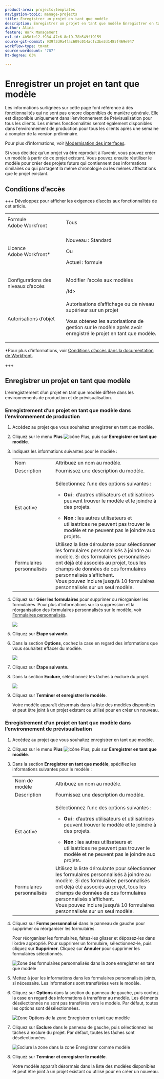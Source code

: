 ```yaml
---
product-area: projects;templates
navigation-topic: manage-projects
title: Enregistrer un projet en tant que modèle
description: Enregistrer un projet en tant que modèle Enregistrer en tant que modèle au niveau du projet, afin que les utilisateurs et utilisatrices puissent le voir dans l’IU. Il existe un autre article que vous pouvez consulter pour plus de détails (étape par étape). Cette fonctionnalité doit rester dans les zones de projets ET de modèles.
author: Alina
feature: Work Management
exl-id: 4b5dfe12-f984-47c6-8e19-78b549f19159
source-git-commit: 939f3d9a4fac609c014acfc3be3d1485f469e947
workflow-type: tm+mt
source-wordcount: '787'
ht-degree: 63%

---
```


# Enregistrer un projet en tant que modèle

<!--Audited: 6/2025-->

<!--
<p data-mc-conditions="QuicksilverOrClassic.Draft mode">(NOTE: Keep this the way it is in the Managing Projects area because the functionality in the UI is "Save as template" at the project level, so users see that in the UI; there is another article that this links to which is more in depth (step-by-step). This functionality needs to stay in both projects AND templates areas.)</p>
-->

<div class="preview">

Les informations surlignées sur cette page font référence à des fonctionnalités qui ne sont pas encore disponibles de manière générale. Elle est disponible uniquement dans l’environnement de Prévisualisation pour tous les clients. Les mêmes fonctionnalités seront également disponibles dans l’environnement de production pour tous les clients après une semaine à compter de la version préliminaire.

Pour plus d’informations, voir [Modernisation des interfaces](/help/quicksilver/product-announcements/product-releases/interface-modernization/interface-modernization.md).

</div>

Si vous décidez qu’un projet va être reproduit à l’avenir, vous pouvez créer un modèle à partir de ce projet existant. Vous pouvez ensuite réutiliser le modèle pour créer des projets futurs qui contiennent des informations similaires ou qui partagent la même chronologie ou les mêmes affectations que le projet existant.

## Conditions d’accès

+++ Développez pour afficher les exigences d’accès aux fonctionnalités de cet article.

<table style="table-layout:auto"> 
 <col> 
 <col> 
 <tbody> 
  <tr> 
   <td role="rowheader">Formule Adobe Workfront</td> 
   <td> <p>Tous </p> </td> 
  </tr> 
  <tr> 
   <td role="rowheader">Licence Adobe Workfront*</td> 
   <td> <p>Nouveau : Standard </p>
   Ou 
   <p>Actuel : formule </p> 
   </td> 
  </tr> 
  <tr> 
   <td role="rowheader">Configurations des niveaux d’accès</td> 
   <td> <p>Modifier l’accès aux modèles</p> /td&gt; 
  </tr> 
  <tr> 
   <td role="rowheader">Autorisations d’objet</td> 
   <td> <p>Autorisations d’affichage ou de niveau supérieur sur un projet </p> <p>Vous obtenez les autorisations de gestion sur le modèle après avoir enregistré le projet en tant que modèle.</p> </td> 
  </tr> 
 </tbody> 
</table>

*Pour plus d’informations, voir [Conditions d’accès dans la documentation de Workfront](/help/quicksilver/administration-and-setup/add-users/access-levels-and-object-permissions/access-level-requirements-in-documentation.md).

+++

## Enregistrer un projet en tant que modèle

L’enregistrement d’un projet en tant que modèle diffère dans les environnements de production et de prévisualisation.

### Enregistrement d’un projet en tant que modèle dans l’environnement de production

1. Accédez au projet que vous souhaitez enregistrer en tant que modèle.
1. Cliquez sur le menu **Plus** ![icône Plus](assets/qs-more-icon-on-an-object.png), puis sur **Enregistrer en tant que modèle**.
1. Indiquez les informations suivantes pour le modèle :

   <table style="table-layout:auto"> 
    <col> 
    <col> 
    <tbody> 
     <tr> 
      <td role="rowheader">Nom</td> 
      <td>Attribuez un nom au modèle.</td> 
     </tr> 
     <tr> 
      <td role="rowheader">Description</td> 
      <td>Fournissez une description du modèle.</td> 
     </tr> 
     <tr> 
      <td role="rowheader">Est active</td> 
      <td> <p>Sélectionnez l’une des options suivantes :</p> 
       <ul> 
        <li> <p><strong>Oui</strong> : d’autres utilisateurs et utilisatrices peuvent trouver le modèle et le joindre à des projets.</p> </li> 
        <li><strong>Non</strong> : les autres utilisateurs et utilisatrices ne peuvent pas trouver le modèle et ne peuvent pas le joindre aux projets.</li> 
       </ul> </td> 
     </tr> 
     <tr> 
      <td role="rowheader">Formulaires personnalisés</td> 
      <td>Utilisez la liste déroulante pour sélectionner les formulaires personnalisés à joindre au modèle. Si des formulaires personnalisés ont déjà été associés au projet, tous les champs de données de ces formulaires personnalisés s’affichent.<br>Vous pouvez inclure jusqu’à 10 formulaires personnalisés sur un seul modèle.</td> 
     </tr> 
    </tbody> 
   </table>

1. Cliquez sur **Géer les formulaires** pour supprimer ou réorganiser les formulaires. Pour plus d’informations sur la suppression et la réorganisation des formulaires personnalisés sur le modèle, voir [Formulaires personnalisés](../../../administration-and-setup/customize-workfront/create-manage-custom-forms/create-and-manage-custom-forms.md).

   ![](assets/save-as-template-first-step-350x159.png)

1. Cliquez sur **Étape suivante.**
1. Dans la section **Options**, cochez la case en regard des informations que vous souhaitez effacer du modèle.

   ![](assets/save-as-template-options-step-350x109.png)

1. Cliquez sur **Étape suivante.**
1. Dans la section **Exclure**, sélectionnez les tâches à exclure du projet.

   ![](assets/save-as-template-exclude-350x205.png)

1. Cliquez sur **Terminer et enregistrer le modèle**.

   Votre modèle apparaît désormais dans la liste des modèles disponibles et peut être joint à un projet existant ou utilisé pour en créer un nouveau.


<div class="preview">

### Enregistrement d’un projet en tant que modèle dans l’environnement de prévisualisation

1. Accédez au projet que vous souhaitez enregistrer en tant que modèle.
1. Cliquez sur le menu **Plus** ![icône Plus](assets/qs-more-icon-on-an-object.png), puis sur **Enregistrer en tant que modèle**.
1. Dans la section **Enregistrer en tant que modèle**, spécifiez les informations suivantes pour le modèle :

   <table style="table-layout:auto"> 
    <col> 
    <col> 
    <tbody> 
     <tr> 
      <td role="rowheader">Nom de modèle</td> 
      <td>Attribuez un nom au modèle.</td> 
     </tr> 
     <tr> 
      <td role="rowheader">Description</td> 
      <td>Fournissez une description du modèle.</td> 
     </tr> 
     <tr> 
      <td role="rowheader">Est active</td> 
      <td> <p>Sélectionnez l’une des options suivantes :</p> 
       <ul> 
        <li> <p><strong>Oui</strong> : d’autres utilisateurs et utilisatrices peuvent trouver le modèle et le joindre à des projets.</p> </li> 
        <li><strong>Non</strong> : les autres utilisateurs et utilisatrices ne peuvent pas trouver le modèle et ne peuvent pas le joindre aux projets.</li> 
       </ul> </td> 
     </tr> 
     <tr> 
      <td role="rowheader">Formulaires personnalisés</td> 
      <td>Utilisez la liste déroulante pour sélectionner les formulaires personnalisés à joindre au modèle. Si des formulaires personnalisés ont déjà été associés au projet, tous les champs de données de ces formulaires personnalisés s’affichent.<br>Vous pouvez inclure jusqu’à 10 formulaires personnalisés sur un seul modèle.</td> 
     </tr> 
    </tbody> 
   </table>

1. Cliquez sur **Forms personnalisé** dans le panneau de gauche pour supprimer ou réorganiser les formulaires.

   Pour réorganiser les formulaires, faites-les glisser et déposez-les dans l’ordre approprié.
Pour supprimer un formulaire, sélectionnez-le, puis cliquez sur **Supprimer**. Cliquez sur **Annuler** pour supprimer les formulaires sélectionnés.

   ![Zone des formulaires personnalisés dans la zone enregistrer en tant que modèle](assets/custom-forms-ara-in-save-as-template-box.png)

1. Mettez à jour les informations dans les formulaires personnalisés joints, si nécessaire. Les informations sont transférées vers le modèle.

1. Cliquez sur **Options** dans la section du panneau de gauche, puis cochez la case en regard des informations à transférer au modèle. Les éléments désélectionnés ne sont pas transférés vers le modèle. Par défaut, toutes les options sont désélectionnées.

   ![Zone Options de la zone Enregistrer en tant que modèle](assets/options-area-in-save-as-template-box.png)

1. Cliquez sur **Exclure** dans le panneau de gauche, puis sélectionnez les tâches à exclure du projet. Par défaut, toutes les tâches sont désélectionnées.

   ![Exclure la zone dans la zone Enregistrer comme modèle](assets/exclude-area-save-as-template-box.png)

1. Cliquez sur **Terminer et enregistrer le modèle**.

   Votre modèle apparaît désormais dans la liste des modèles disponibles et peut être joint à un projet existant ou utilisé pour en créer un nouveau.

</span>
